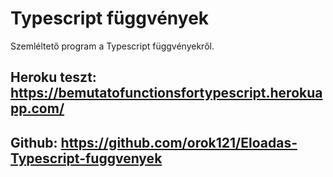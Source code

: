 # Typescript függvények
Szemléltető program a Typescript függvényekről.
## Heroku teszt: https://bemutatofunctionsfortypescript.herokuapp.com/
## Github: https://github.com/orok121/Eloadas-Typescript-fuggvenyek



